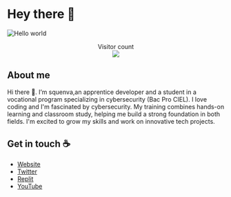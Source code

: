 # Hey there :wave:

<img src="https://raw.githubusercontent.com/sagar-viradiya/sagar-viradiya/master/resources/banner.png" alt="Hello world">

<p align="center"> 
  Visitor count<br>
  <img src="https://profile-counter.glitch.me/sagar-viradiya/count.svg" />
</p>

## About me

Hi there 👋. I’m squenva,an apprentice developer and a student in a vocational program specializing in cybersecurity (Bac Pro CIEL). I love coding and I'm fascinated by cybersecurity. My training combines hands-on learning and classroom study, helping me build a strong foundation in both fields. I'm excited to grow my skills and work on innovative tech projects.
## Get in touch :coffee:

- [Website](https://linktr.ee/squenva)
- [Twitter](https://twitter.com/squenva)
- [Replit](https://replit.com/@sofianechf7)
- [YouTube](https://www.youtube.com/@squenva)
